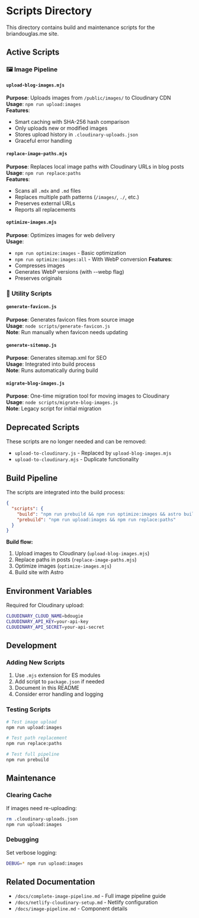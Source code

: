 # Scripts Directory

This directory contains build and maintenance scripts for the briandouglas.me site.

## Active Scripts

### 🖼️ Image Pipeline

#### `upload-blog-images.mjs`
**Purpose**: Uploads images from `/public/images/` to Cloudinary CDN  
**Usage**: `npm run upload:images`  
**Features**:
- Smart caching with SHA-256 hash comparison
- Only uploads new or modified images
- Stores upload history in `.cloudinary-uploads.json`
- Graceful error handling

#### `replace-image-paths.mjs`
**Purpose**: Replaces local image paths with Cloudinary URLs in blog posts  
**Usage**: `npm run replace:paths`  
**Features**:
- Scans all `.mdx` and `.md` files
- Replaces multiple path patterns (`/images/`, `./`, etc.)
- Preserves external URLs
- Reports all replacements

#### `optimize-images.mjs`
**Purpose**: Optimizes images for web delivery  
**Usage**: 
- `npm run optimize:images` - Basic optimization
- `npm run optimize:images:all` - With WebP conversion
**Features**:
- Compresses images
- Generates WebP versions (with --webp flag)
- Preserves originals

### 🔧 Utility Scripts

#### `generate-favicon.js`
**Purpose**: Generates favicon files from source image  
**Usage**: `node scripts/generate-favicon.js`  
**Note**: Run manually when favicon needs updating

#### `generate-sitemap.js`
**Purpose**: Generates sitemap.xml for SEO  
**Usage**: Integrated into build process  
**Note**: Runs automatically during build

#### `migrate-blog-images.js`
**Purpose**: One-time migration tool for moving images to Cloudinary  
**Usage**: `node scripts/migrate-blog-images.js`  
**Note**: Legacy script for initial migration

## Deprecated Scripts

These scripts are no longer needed and can be removed:

- `upload-to-cloudinary.js` - Replaced by `upload-blog-images.mjs`
- `upload-to-cloudinary.mjs` - Duplicate functionality

## Build Pipeline

The scripts are integrated into the build process:

```json
{
  "scripts": {
    "build": "npm run prebuild && npm run optimize:images && astro build",
    "prebuild": "npm run upload:images && npm run replace:paths"
  }
}
```

**Build flow:**
1. Upload images to Cloudinary (`upload-blog-images.mjs`)
2. Replace paths in posts (`replace-image-paths.mjs`)
3. Optimize images (`optimize-images.mjs`)
4. Build site with Astro

## Environment Variables

Required for Cloudinary upload:
```bash
CLOUDINARY_CLOUD_NAME=bdougie
CLOUDINARY_API_KEY=your-api-key
CLOUDINARY_API_SECRET=your-api-secret
```

## Development

### Adding New Scripts

1. Use `.mjs` extension for ES modules
2. Add script to `package.json` if needed
3. Document in this README
4. Consider error handling and logging

### Testing Scripts

```bash
# Test image upload
npm run upload:images

# Test path replacement
npm run replace:paths

# Test full pipeline
npm run prebuild
```

## Maintenance

### Clearing Cache

If images need re-uploading:
```bash
rm .cloudinary-uploads.json
npm run upload:images
```

### Debugging

Set verbose logging:
```bash
DEBUG=* npm run upload:images
```

## Related Documentation

- `/docs/complete-image-pipeline.md` - Full image pipeline guide
- `/docs/netlify-cloudinary-setup.md` - Netlify configuration
- `/docs/image-pipeline.md` - Component details
